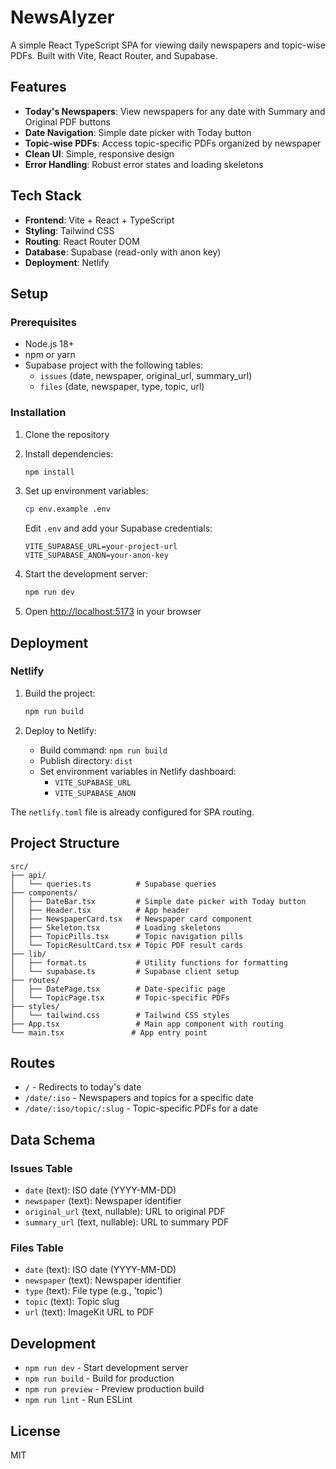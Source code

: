 # NewsAlyzer

A simple React TypeScript SPA for viewing daily newspapers and topic-wise PDFs. Built with Vite, React Router, and Supabase.

## Features

- **Today's Newspapers**: View newspapers for any date with Summary and Original PDF buttons
- **Date Navigation**: Simple date picker with Today button
- **Topic-wise PDFs**: Access topic-specific PDFs organized by newspaper
- **Clean UI**: Simple, responsive design
- **Error Handling**: Robust error states and loading skeletons

## Tech Stack

- **Frontend**: Vite + React + TypeScript
- **Styling**: Tailwind CSS
- **Routing**: React Router DOM
- **Database**: Supabase (read-only with anon key)
- **Deployment**: Netlify

## Setup

### Prerequisites

- Node.js 18+ 
- npm or yarn
- Supabase project with the following tables:
  - `issues` (date, newspaper, original_url, summary_url)
  - `files` (date, newspaper, type, topic, url)

### Installation

1. Clone the repository
2. Install dependencies:
   ```bash
   npm install
   ```

3. Set up environment variables:
   ```bash
   cp env.example .env
   ```
   
   Edit `.env` and add your Supabase credentials:
   ```
   VITE_SUPABASE_URL=your-project-url
   VITE_SUPABASE_ANON=your-anon-key
   ```

4. Start the development server:
   ```bash
   npm run dev
   ```

5. Open [http://localhost:5173](http://localhost:5173) in your browser

## Deployment

### Netlify

1. Build the project:
   ```bash
   npm run build
   ```

2. Deploy to Netlify:
   - Build command: `npm run build`
   - Publish directory: `dist`
   - Set environment variables in Netlify dashboard:
     - `VITE_SUPABASE_URL`
     - `VITE_SUPABASE_ANON`

The `netlify.toml` file is already configured for SPA routing.

## Project Structure

```
src/
├── api/
│   └── queries.ts          # Supabase queries
├── components/
│   ├── DateBar.tsx         # Simple date picker with Today button
│   ├── Header.tsx          # App header
│   ├── NewspaperCard.tsx   # Newspaper card component
│   ├── Skeleton.tsx        # Loading skeletons
│   ├── TopicPills.tsx      # Topic navigation pills
│   └── TopicResultCard.tsx # Topic PDF result cards
├── lib/
│   ├── format.ts           # Utility functions for formatting
│   └── supabase.ts         # Supabase client setup
├── routes/
│   ├── DatePage.tsx        # Date-specific page
│   └── TopicPage.tsx       # Topic-specific PDFs
├── styles/
│   └── tailwind.css        # Tailwind CSS styles
├── App.tsx                 # Main app component with routing
└── main.tsx               # App entry point
```

## Routes

- `/` - Redirects to today's date
- `/date/:iso` - Newspapers and topics for a specific date
- `/date/:iso/topic/:slug` - Topic-specific PDFs for a date

## Data Schema

### Issues Table
- `date` (text): ISO date (YYYY-MM-DD)
- `newspaper` (text): Newspaper identifier
- `original_url` (text, nullable): URL to original PDF
- `summary_url` (text, nullable): URL to summary PDF

### Files Table
- `date` (text): ISO date (YYYY-MM-DD)
- `newspaper` (text): Newspaper identifier
- `type` (text): File type (e.g., 'topic')
- `topic` (text): Topic slug
- `url` (text): ImageKit URL to PDF

## Development

- `npm run dev` - Start development server
- `npm run build` - Build for production
- `npm run preview` - Preview production build
- `npm run lint` - Run ESLint

## License

MIT
